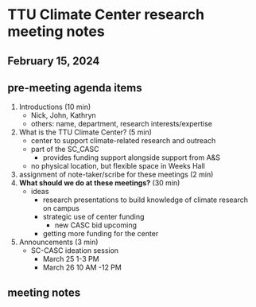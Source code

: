 # TTU Climate Center research meeting notes
## February 15, 2024

## pre-meeting agenda items

1. Introductions (10 min)
	- Nick, John, Kathryn
	- others: name, department, research interests/expertise
2. What is the TTU Climate Center? (5 min)
	- center to support climate-related research and outreach
	- part of the SC_CASC
		- provides funding support alongside support from A&S
	- no physical location, but flexible space in Weeks Hall
3. assignment of note-taker/scribe for these meetings (2 min)
4. **What should we do at these meetings?** (30 min)
	- ideas
		- research presentations to build knowledge of climate research on campus
		- strategic use of center funding
			- new CASC bid upcoming
		- getting more funding for the center
5. Announcements (3 min)
	- SC-CASC ideation session
		- March 25 1-3 PM
		- March 26 10 AM -12 PM

## meeting notes